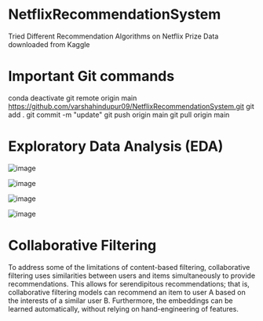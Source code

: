# NetflixRecommendationSystem
Tried Different Recommendation Algorithms on Netflix Prize Data downloaded from Kaggle

# Important Git commands
conda deactivate
git remote origin main https://github.com/varshahindupur09/NetflixRecommendationSystem.git
git add .
git commit -m "update" 
git push origin main
git pull origin main

# Exploratory Data Analysis (EDA)


![image](https://github.com/varshahindupur09/Netflix-Recommendation-System/assets/114629181/87559809-990d-4799-ad13-a2ce93aadee1)


![image](https://github.com/varshahindupur09/Netflix-Recommendation-System/assets/114629181/325fd0d0-6378-483b-bbcb-2c565f5f7513)


![image](https://github.com/varshahindupur09/Netflix-Recommendation-System/assets/114629181/5c73a3cc-a7d3-4493-bc6a-283b416dccb3)

![image](https://github.com/varshahindupur09/Netflix-Recommendation-System/assets/114629181/c36253b8-ec3e-4139-afcc-24fca468ce66)

# Collaborative Filtering

To address some of the limitations of content-based filtering, collaborative filtering uses similarities between users and items simultaneously to provide recommendations. This allows for serendipitous recommendations; that is, collaborative filtering models can recommend an item to user A based on the interests of a similar user B. Furthermore, the embeddings can be learned automatically, without relying on hand-engineering of features.






